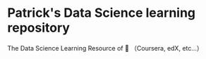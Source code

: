 # Patrick's Data Science learning repository
The Data Science Learning Resource of 🌰 （Coursera, edX, etc...） 
